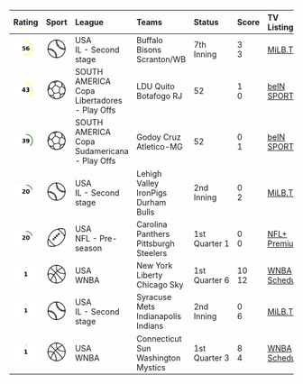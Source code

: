 | Rating                                                                                                                                 | Sport                                                                                                                     | League                                         | Teams                                    | Status        | Score    | TV Listing                                                                                                                  |
|:---------------------------------------------------------------------------------------------------------------------------------------|:--------------------------------------------------------------------------------------------------------------------------|:-----------------------------------------------|:-----------------------------------------|:--------------|:---------|:----------------------------------------------------------------------------------------------------------------------------|
| <img src="https://raw.githubusercontent.com/BlakeDuncan25/Donut-SVG-Ratings/bac4e4a278175106499642192132b1786a9aec38/56.svg" alt="56"> | <img src="https://raw.githubusercontent.com/BlakeDuncan25/Donut-SVG-Ratings/master/baseball.png" alt="Baseball">          | USA<br>IL - Second stage                       | Buffalo Bisons<br>Scranton/WB            | 7th Inning    | 3<br>3   | <a href="https://www.milb.com/live-stream-games/2025/08/20">MiLB.TV</a>                                                     |
| <img src="https://raw.githubusercontent.com/BlakeDuncan25/Donut-SVG-Ratings/bac4e4a278175106499642192132b1786a9aec38/43.svg" alt="43"> | <img src="https://raw.githubusercontent.com/BlakeDuncan25/Donut-SVG-Ratings/master/soccer.png" alt="Soccer">              | SOUTH AMERICA<br>Copa Libertadores - Play Offs | LDU Quito<br>Botafogo RJ                 | 52            | 1<br>0   | <a href="https://watch.fanatiz.com/calendar">beIN SPORTS</a>                                                                |
| <img src="https://raw.githubusercontent.com/BlakeDuncan25/Donut-SVG-Ratings/bac4e4a278175106499642192132b1786a9aec38/39.svg" alt="39"> | <img src="https://raw.githubusercontent.com/BlakeDuncan25/Donut-SVG-Ratings/master/soccer.png" alt="Soccer">              | SOUTH AMERICA<br>Copa Sudamericana - Play Offs | Godoy Cruz<br>Atletico-MG                | 52            | 0<br>1   | <a href="https://watch.fanatiz.com/calendar">beIN SPORTS</a>                                                                |
| <img src="https://raw.githubusercontent.com/BlakeDuncan25/Donut-SVG-Ratings/bac4e4a278175106499642192132b1786a9aec38/20.svg" alt="20"> | <img src="https://raw.githubusercontent.com/BlakeDuncan25/Donut-SVG-Ratings/master/baseball.png" alt="Baseball">          | USA<br>IL - Second stage                       | Lehigh Valley IronPigs<br>Durham Bulls   | 2nd Inning    | 0<br>2   | <a href="https://www.milb.com/live-stream-games/2025/08/20">MiLB.TV</a>                                                     |
| <img src="https://raw.githubusercontent.com/BlakeDuncan25/Donut-SVG-Ratings/bac4e4a278175106499642192132b1786a9aec38/20.svg" alt="20"> | <img src="https://raw.githubusercontent.com/BlakeDuncan25/Donut-SVG-Ratings/master/football.png" alt="American Football"> | USA<br>NFL - Pre-season                        | Carolina Panthers<br>Pittsburgh Steelers | 1st Quarter 1 | 0<br>0   | <a href="https://www.nfl.com/plus/replays/">NFL+ Premium</a>                                                                |
| <img src="https://raw.githubusercontent.com/BlakeDuncan25/Donut-SVG-Ratings/bac4e4a278175106499642192132b1786a9aec38/1.svg" alt="1">   | <img src="https://raw.githubusercontent.com/BlakeDuncan25/Donut-SVG-Ratings/master/basketball.png" alt="Basketball">      | USA<br>WNBA                                    | New York Liberty<br>Chicago Sky          | 1st Quarter 6 | 10<br>12 | <a href="https://www.sportsmediawatch.com/wnba-tv-schedule-2024-watch-stream-live/#WednesdayAugust202025">WNBA Schedule</a> |
| <img src="https://raw.githubusercontent.com/BlakeDuncan25/Donut-SVG-Ratings/bac4e4a278175106499642192132b1786a9aec38/1.svg" alt="1">   | <img src="https://raw.githubusercontent.com/BlakeDuncan25/Donut-SVG-Ratings/master/baseball.png" alt="Baseball">          | USA<br>IL - Second stage                       | Syracuse Mets<br>Indianapolis Indians    | 2nd Inning    | 0<br>6   | <a href="https://www.milb.com/live-stream-games/2025/08/20">MiLB.TV</a>                                                     |
| <img src="https://raw.githubusercontent.com/BlakeDuncan25/Donut-SVG-Ratings/bac4e4a278175106499642192132b1786a9aec38/1.svg" alt="1">   | <img src="https://raw.githubusercontent.com/BlakeDuncan25/Donut-SVG-Ratings/master/basketball.png" alt="Basketball">      | USA<br>WNBA                                    | Connecticut Sun<br>Washington Mystics    | 1st Quarter 3 | 8<br>4   | <a href="https://www.sportsmediawatch.com/wnba-tv-schedule-2024-watch-stream-live/#WednesdayAugust202025">WNBA Schedule</a> |